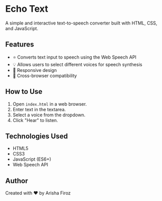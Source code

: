 # Echo Text

A simple and interactive text-to-speech converter built with HTML, CSS, and JavaScript.

## Features

- ⭐ Converts text input to speech using the Web Speech API
- 💡  Allows users to select different voices for speech synthesis
- 📱 Responsive design
- 🔄 Cross-browser compatibility

## How to Use

1. Open `index.html` in a web browser.
2. Enter text in the textarea.
3. Select a voice from the dropdown.
4. Click "Hear" to listen.

## Technologies Used

- HTML5
- CSS3
- JavaScript (ES6+)
- Web Speech API

## Author

Created with ❤️ by Arisha Firoz